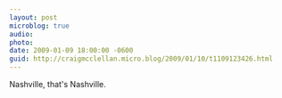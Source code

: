 ```yaml
---
layout: post
microblog: true
audio: 
photo: 
date: 2009-01-09 18:00:00 -0600
guid: http://craigmcclellan.micro.blog/2009/01/10/t1109123426.html
---
```

Nashville, that's Nashville.
